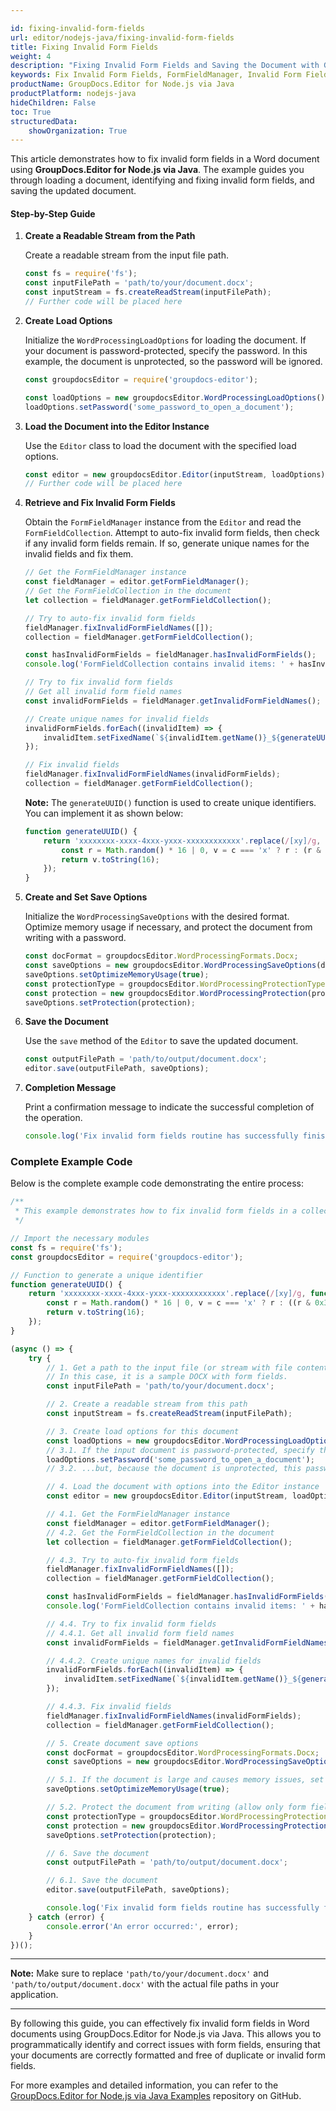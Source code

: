 ```yaml
---

id: fixing-invalid-form-fields
url: editor/nodejs-java/fixing-invalid-form-fields
title: Fixing Invalid Form Fields
weight: 4
description: "Fixing Invalid Form Fields and Saving the Document with GroupDocs.Editor for Node.js via Java"
keywords: Fix Invalid Form Fields, FormFieldManager, Invalid Form Fields, Update Form Fields
productName: GroupDocs.Editor for Node.js via Java
productPlatform: nodejs-java
hideChildren: False
toc: True
structuredData:
    showOrganization: True
---
```


This article demonstrates how to fix invalid form fields in a Word document using **GroupDocs.Editor for Node.js via Java**. The example guides you through loading a document, identifying and fixing invalid form fields, and saving the updated document.

#### Step-by-Step Guide

1. **Create a Readable Stream from the Path**

   Create a readable stream from the input file path.

   ```javascript
   const fs = require('fs');
   const inputFilePath = 'path/to/your/document.docx';
   const inputStream = fs.createReadStream(inputFilePath);
   // Further code will be placed here
   ```

2. **Create Load Options**

   Initialize the `WordProcessingLoadOptions` for loading the document. If your document is password-protected, specify the password. In this example, the document is unprotected, so the password will be ignored.

   ```javascript
   const groupdocsEditor = require('groupdocs-editor');

   const loadOptions = new groupdocsEditor.WordProcessingLoadOptions();
   loadOptions.setPassword('some_password_to_open_a_document');
   ```

3. **Load the Document into the Editor Instance**

   Use the `Editor` class to load the document with the specified load options.

   ```javascript
   const editor = new groupdocsEditor.Editor(inputStream, loadOptions);
   // Further code will be placed here
   ```

4. **Retrieve and Fix Invalid Form Fields**

   Obtain the `FormFieldManager` instance from the `Editor` and read the `FormFieldCollection`. Attempt to auto-fix invalid form fields, then check if any invalid form fields remain. If so, generate unique names for the invalid fields and fix them.

   ```javascript
   // Get the FormFieldManager instance
   const fieldManager = editor.getFormFieldManager();
   // Get the FormFieldCollection in the document
   let collection = fieldManager.getFormFieldCollection();

   // Try to auto-fix invalid form fields
   fieldManager.fixInvalidFormFieldNames([]);
   collection = fieldManager.getFormFieldCollection();

   const hasInvalidFormFields = fieldManager.hasInvalidFormFields();
   console.log('FormFieldCollection contains invalid items: ' + hasInvalidFormFields);

   // Try to fix invalid form fields
   // Get all invalid form field names
   const invalidFormFields = fieldManager.getInvalidFormFieldNames();

   // Create unique names for invalid fields
   invalidFormFields.forEach((invalidItem) => {
       invalidItem.setFixedName(`${invalidItem.getName()}_${generateUUID()}`);
   });

   // Fix invalid fields
   fieldManager.fixInvalidFormFieldNames(invalidFormFields);
   collection = fieldManager.getFormFieldCollection();
   ```

   **Note:** The `generateUUID()` function is used to create unique identifiers. You can implement it as shown below:

   ```javascript
   function generateUUID() {
       return 'xxxxxxxx-xxxx-4xxx-yxxx-xxxxxxxxxxxx'.replace(/[xy]/g, function(c) {
           const r = Math.random() * 16 | 0, v = c === 'x' ? r : (r & 0x3 | 0x8);
           return v.toString(16);
       });
   }
   ```

5. **Create and Set Save Options**

   Initialize the `WordProcessingSaveOptions` with the desired format. Optimize memory usage if necessary, and protect the document from writing with a password.

   ```javascript
   const docFormat = groupdocsEditor.WordProcessingFormats.Docx;
   const saveOptions = new groupdocsEditor.WordProcessingSaveOptions(docFormat);
   saveOptions.setOptimizeMemoryUsage(true);
   const protectionType = groupdocsEditor.WordProcessingProtectionType.AllowOnlyFormFields;
   const protection = new groupdocsEditor.WordProcessingProtection(protectionType, 'write_password');
   saveOptions.setProtection(protection);
   ```

6. **Save the Document**

   Use the `save` method of the `Editor` to save the updated document.

   ```javascript
   const outputFilePath = 'path/to/output/document.docx';
   editor.save(outputFilePath, saveOptions);
   ```

7. **Completion Message**

   Print a confirmation message to indicate the successful completion of the operation.

   ```javascript
   console.log('Fix invalid form fields routine has successfully finished.');
   ```

### Complete Example Code

Below is the complete example code demonstrating the entire process:

```javascript
/**
 * This example demonstrates how to fix invalid form fields in a collection and save the document using GroupDocs.Editor for Node.js via Java.
 */

// Import the necessary modules
const fs = require('fs');
const groupdocsEditor = require('groupdocs-editor');

// Function to generate a unique identifier
function generateUUID() {
    return 'xxxxxxxx-xxxx-4xxx-yxxx-xxxxxxxxxxxx'.replace(/[xy]/g, function(c) {
        const r = Math.random() * 16 | 0, v = c === 'x' ? r : ((r & 0x3) | 0x8);
        return v.toString(16);
    });
}

(async () => {
    try {
        // 1. Get a path to the input file (or stream with file content).
        // In this case, it is a sample DOCX with form fields.
        const inputFilePath = 'path/to/your/document.docx';

        // 2. Create a readable stream from this path
        const inputStream = fs.createReadStream(inputFilePath);

        // 3. Create load options for this document
        const loadOptions = new groupdocsEditor.WordProcessingLoadOptions();
        // 3.1. If the input document is password-protected, specify the password for its opening...
        loadOptions.setPassword('some_password_to_open_a_document');
        // 3.2. ...but, because the document is unprotected, this password will be ignored

        // 4. Load the document with options into the Editor instance
        const editor = new groupdocsEditor.Editor(inputStream, loadOptions);

        // 4.1. Get the FormFieldManager instance
        const fieldManager = editor.getFormFieldManager();
        // 4.2. Get the FormFieldCollection in the document
        let collection = fieldManager.getFormFieldCollection();

        // 4.3. Try to auto-fix invalid form fields
        fieldManager.fixInvalidFormFieldNames([]);
        collection = fieldManager.getFormFieldCollection();

        const hasInvalidFormFields = fieldManager.hasInvalidFormFields();
        console.log('FormFieldCollection contains invalid items: ' + hasInvalidFormFields);

        // 4.4. Try to fix invalid form fields
        // 4.4.1. Get all invalid form field names
        const invalidFormFields = fieldManager.getInvalidFormFieldNames();

        // 4.4.2. Create unique names for invalid fields
        invalidFormFields.forEach((invalidItem) => {
            invalidItem.setFixedName(`${invalidItem.getName()}_${generateUUID()}`);
        });

        // 4.4.3. Fix invalid fields
        fieldManager.fixInvalidFormFieldNames(invalidFormFields);
        collection = fieldManager.getFormFieldCollection();

        // 5. Create document save options
        const docFormat = groupdocsEditor.WordProcessingFormats.Docx;
        const saveOptions = new groupdocsEditor.WordProcessingSaveOptions(docFormat);

        // 5.1. If the document is large and causes memory issues, set the memory optimization option
        saveOptions.setOptimizeMemoryUsage(true);

        // 5.2. Protect the document from writing (allow only form fields) with a password
        const protectionType = groupdocsEditor.WordProcessingProtectionType.AllowOnlyFormFields;
        const protection = new groupdocsEditor.WordProcessingProtection(protectionType, 'write_password');
        saveOptions.setProtection(protection);

        // 6. Save the document
        const outputFilePath = 'path/to/output/document.docx';

        // 6.1. Save the document
        editor.save(outputFilePath, saveOptions);

        console.log('Fix invalid form fields routine has successfully finished.');
    } catch (error) {
        console.error('An error occurred:', error);
    }
})();
```

---

**Note:** Make sure to replace `'path/to/your/document.docx'` and `'path/to/output/document.docx'` with the actual file paths in your application.

---

By following this guide, you can effectively fix invalid form fields in Word documents using GroupDocs.Editor for Node.js via Java. This allows you to programmatically identify and correct issues with form fields, ensuring that your documents are correctly formatted and free of duplicate or invalid form fields.

For more examples and detailed information, you can refer to the [GroupDocs.Editor for Node.js via Java Examples](https://github.com/groupdocs-editor/GroupDocs.Editor-for-Node.js-via-Java) repository on GitHub.
